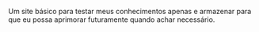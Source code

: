 Um site básico para testar meus conhecimentos apenas e armazenar para que eu possa aprimorar
futuramente quando achar necessário.
